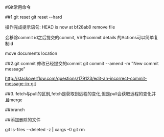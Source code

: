 #Git常用命令

##1.git reset 
git reset --hard <sha1-commit-id>

操作完成提示语句:
HEAD is now at bf28ab9 remove file

会移除commit id之后提交的commit, VS中commit details 的Actions可以简单复制id


move  documents  location


##2.git commit 
修改已经提交的commit
git commit --amend -m "New commit message"

http://stackoverflow.com/questions/179123/edit-an-incorrect-commit-message-in-git

##3. fetch与pull的区别,fetch是获取到远程的变化,但是pull会获取远程的变化并且merge

##branch

##添加删除的文件

git ls-files --deleted -z | xargs -0 git rm 